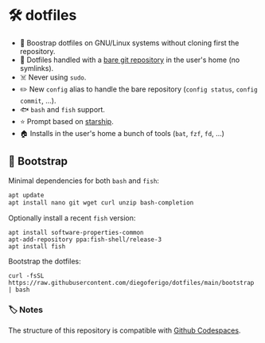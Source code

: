 # :hammer_and_wrench: dotfiles

- :penguin: Boostrap dotfiles on GNU/Linux systems without cloning first the repository.
- :twisted_rightwards_arrows: Dotfiles handled with a [bare git repository](https://www.atlassian.com/git/tutorials/dotfiles) 
in the user's home (no symlinks).
- :skull_and_crossbones: Never using `sudo`.
- :pencil2: New `config` alias to handle the bare repository (`config status`, `config commit`, ...).
- :fish: `bash` and `fish` support.
- :star: Prompt based on [starship](https://starship.rs/).
- :house: Installs in the user's home a bunch of tools (`bat`, `fzf`, `fd`, ...)

## :rocket: Bootstrap

Minimal dependencies for both `bash` and `fish`:

```bash
apt update
apt install nano git wget curl unzip bash-completion
```

Optionally install a recent `fish` version: 

```
apt install software-properties-common
apt-add-repository ppa:fish-shell/release-3
apt install fish
```

Bootstrap the dotfiles:

```
curl -fsSL https://raw.githubusercontent.com/diegoferigo/dotfiles/main/bootstrap | bash
```

### :label: Notes

The structure of this repository is compatible with [Github Codespaces](https://docs.github.com/en/free-pro-team@latest/github/developing-online-with-codespaces/personalizing-codespaces-for-your-account).
